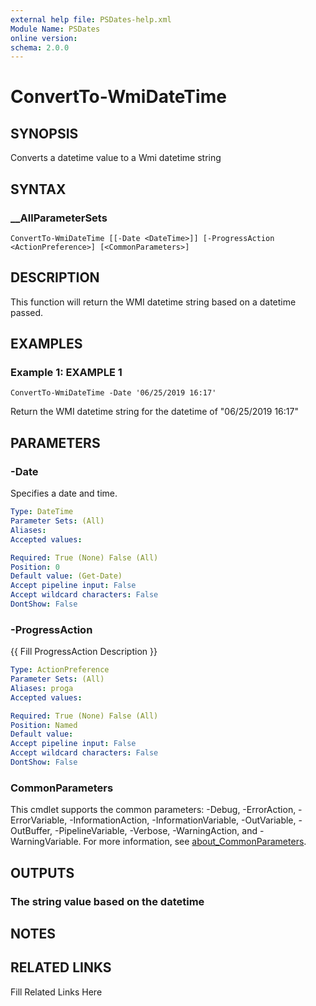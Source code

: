 ```yaml
---
external help file: PSDates-help.xml
Module Name: PSDates
online version: 
schema: 2.0.0
---
```


# ConvertTo-WmiDateTime

## SYNOPSIS

Converts a datetime value to a Wmi datetime string

## SYNTAX

### __AllParameterSets

```
ConvertTo-WmiDateTime [[-Date <DateTime>]] [-ProgressAction <ActionPreference>] [<CommonParameters>]
```

## DESCRIPTION

This function will return the WMI datetime string based on a datetime passed.


## EXAMPLES

### Example 1: EXAMPLE 1

```
ConvertTo-WmiDateTime -Date '06/25/2019 16:17'
```

Return the WMI datetime string for the datetime of "06/25/2019 16:17"






## PARAMETERS

### -Date

Specifies a date and time.

```yaml
Type: DateTime
Parameter Sets: (All)
Aliases: 
Accepted values: 

Required: True (None) False (All)
Position: 0
Default value: (Get-Date)
Accept pipeline input: False
Accept wildcard characters: False
DontShow: False
```

### -ProgressAction

{{ Fill ProgressAction Description }}

```yaml
Type: ActionPreference
Parameter Sets: (All)
Aliases: proga
Accepted values: 

Required: True (None) False (All)
Position: Named
Default value: 
Accept pipeline input: False
Accept wildcard characters: False
DontShow: False
```


### CommonParameters

This cmdlet supports the common parameters: -Debug, -ErrorAction, -ErrorVariable, -InformationAction, -InformationVariable, -OutVariable, -OutBuffer, -PipelineVariable, -Verbose, -WarningAction, and -WarningVariable. For more information, see [about_CommonParameters](http://go.microsoft.com/fwlink/?LinkID=113216).

## OUTPUTS

### The string value based on the datetime


## NOTES



## RELATED LINKS

Fill Related Links Here

